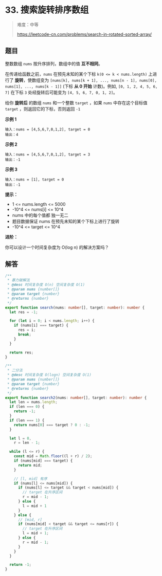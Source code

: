 # 33. 搜索旋转排序数组

> 难度：中等
>
> https://leetcode-cn.com/problems/search-in-rotated-sorted-array/

## 题目

整数数组 `nums` 按升序排列，数组中的值 **互不相同**。

在传递给函数之前，`nums` 在预先未知的某个下标 `k(0 <= k < nums.length)` 上进行了 **旋转**，使数组变为 `[nums[k], nums[k + 1], ..., nums[n - 1], nums[0], nums[1], ..., nums[k - 1]]` (下标 **从 0 开始** 计数)。例如, `[0, 1, 2, 4, 5, 6, 7]` 在下标 `3` 处经旋转后可能变为 `[4, 5, 6, 7, 0, 1, 2]`。

给你 **旋转后** 的数组 `nums` 和一个整数 `target` ，如果 `nums` 中存在这个目标值 `target` ，则返回它的下标，否则返回 `-1`

**示例 1**

```
输入：nums = [4,5,6,7,0,1,2], target = 0
输出：4
```

**示例 2**

```
输入：nums = [4,5,6,7,0,1,2], target = 3
输出：-1
```

**示例 3**

```
输入：nums = [1], target = 0
输出：-1
```

**提示：**

- 1 <= nums.length <= 5000
- -10^4 <= nums[i] <= 10^4
- nums 中的每个值都 独一无二
- 题目数据保证 nums 在预先未知的某个下标上进行了旋转
- -10^4 <= target <= 10^4

**进阶：**

你可以设计一个时间复杂度为 O(log n) 的解决方案吗？

## 解答
```typescript
/**
 * 暴力破解法
 * @desc 时间复杂度 O(n) 空间复杂度 O(1)
 * @param nums {number[]}
 * @param target {number}
 * @returns {number}
 */
export function search(nums: number[], target: number): number {
  let res = -1;

  for (let i = 0; i < nums.length; i++) {
    if (nums[i] === target) {
      res = i;
      break;
    }
  }

  return res;
}

/**
 * 二分法
 * @desc 时间复杂度 O(logn) 空间复杂度 O(1)
 * @param nums {number[]}
 * @param target {number}
 * @returns {number}
 */
export function search2(nums: number[], target: number): number {
  let len = nums.length;
  if (len === 0) {
    return -1;
  }
  if (len === 1) {
    return nums[0] === target ? 0 : -1;
  }

  let l = 0,
    r = len - 1;

  while (l <= r) {
    const mid = Math.floor((l + r) / 2);
    if (nums[mid] === target) {
      return mid;
    }

    // [l, mid] 有序
    if (nums[l] <= nums[mid]) {
      if (nums[l] <= target && target < nums[mid]) {
        // target 在升序区间
        r = mid - 1;
      } else {
        l = mid + 1
      }
    } else {
      // [mid, r]
      if (nums[mid] < target && target <= nums[r]) {
        // target 在升序区间
        l = mid + 1;
      } else {
        r = mid - 1;
      }
    }
  }

  return -1;
}

```